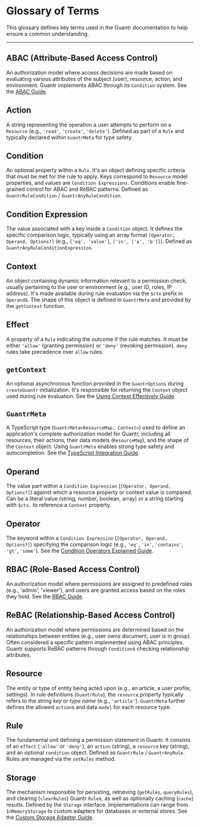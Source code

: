 # Glossary of Terms

This glossary defines key terms used in the Guantr documentation to help ensure a common understanding.

---

## **ABAC (Attribute-Based Access Control)**

An authorization model where access decisions are made based on evaluating various attributes of the subject (user), resource, action, and environment. Guantr implements ABAC through its `Condition` system. See the [ABAC Guide](/guides/example-abac.md).

## **Action**

A string representing the operation a user attempts to perform on a `Resource` (e.g., `'read'`, `'create'`, `'delete'`). Defined as part of a `Rule` and typically declared within `GuantrMeta` for type safety.

## **Condition**

An optional property within a `Rule`. It's an object defining specific criteria that must be met for the rule to apply. Keys correspond to `Resource` model properties, and values are `Condition Expressions`. Conditions enable fine-grained control for ABAC and ReBAC patterns. Defined as `GuantrRuleCondition` / `GuantrAnyRuleCondition`.

## **Condition Expression**

The value associated with a key inside a `Condition` object. It defines the specific comparison logic, typically using an array format
`[Operator, Operand, Options?]` (e.g., `['eq', 'value']`, `['in', ['a', 'b']]`). Defined as `GuantrAnyRuleConditionExpression`.

## **Context**

An object containing dynamic information relevant to a permission check, usually pertaining to the user or environment (e.g., user ID, roles, IP address). It's made available during rule evaluation via the `$ctx` prefix in `Operand`s. The shape of this object is defined in `GuantrMeta` and provided by the `getContext` function.

## **Effect**

A property of a `Rule` indicating the outcome if the rule matches. It must be either `'allow'` (granting permission) or `'deny'` (revoking permission). `deny` rules take precedence over `allow` rules.

## **`getContext`**

An optional asynchronous function provided in the `GuantrOptions` during `createGuantr` initialization. It's responsible for returning the `Context` object used during rule evaluation. See the [Using Context Effectively Guide](/guides/context-usage.md).

## **`GuantrMeta`**

A TypeScript type (`GuantrMeta<ResourceMap, Context>`) used to define an application's complete authorization model for Guantr, including all resources, their actions, their data models (`ResourceMap`), and the shape of the `Context` object. Using `GuantrMeta` enables strong type safety and autocompletion. See the [TypeScript Integration Guide](/guides/typescript-integration.md).

## **Operand**

The value part within a `Condition Expression` (`[Operator, Operand, Options?]`) against which a resource property or context value is compared. Can be a literal value (string, number, boolean, array) or a string starting with `$ctx.` to reference a `Context` property.

## **Operator**

The keyword within a `Condition Expression` (`[Operator, Operand, Options?]`) specifying the comparison logic (e.g., `'eq'`, `'in'`, `'contains'`, `'gt'`, `'some'`). See the [Condition Operators Explained Guide](/guides/defining-rules/condition-operators.md).

## **RBAC (Role-Based Access Control)**

An authorization model where permissions are assigned to predefined roles (e.g., 'admin', 'viewer'), and users are granted access based on the roles they hold. See the [RBAC Guide](/guides/example-basic-rbac.md).

## **ReBAC (Relationship-Based Access Control)**

An authorization model where permissions are determined based on the relationships between entities (e.g., user owns document, user is in group). Often considered a specific pattern implemented using ABAC principles. Guantr supports ReBAC patterns through `Condition`s checking relationship attributes.

## **Resource**

The entity or type of entity being acted upon (e.g., an article, a user profile, settings). In rule definitions (`GuantrRule`), the `resource` property typically refers to the string *key* or *type name* (e.g., `'article'`). `GuantrMeta` further defines the allowed `action`s and data `model` for each resource type.

## **Rule**

The fundamental unit defining a permission statement in Guantr. It consists of an `effect` (`'allow'` or `'deny'`), an `action` (string), a `resource` key (string), and an optional `condition` object. Defined as `GuantrRule` / `GuantrAnyRule`. Rules are managed via the `setRules` method.

## **Storage**

The mechanism responsible for persisting, retrieving (`getRules`, `queryRules`), and clearing (`clearRules`) Guantr `Rule`s, as well as optionally caching (`cache`) results. Defined by the `Storage` interface. Implementations can range from `InMemoryStorage` to custom adapters for databases or external stores. See the [Custom Storage Adapter Guide](/advanced-usage/custom-storage-adapter.md).
